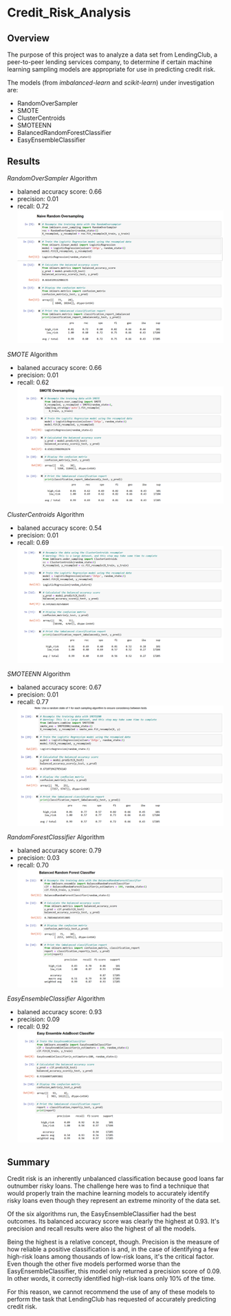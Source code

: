 # Credit_Risk_Analysis

## Overview
The purpose of this project was to analyze a data set from LendingClub, a peer-to-peer lending services company, to determine if certain machine learning sampling models are appropriate for use in predicting credit risk.

The models (from *imbalanced-learn* and *scikit-learn*) under investigation are:
- RandomOverSampler
- SMOTE
- ClusterCentroids
- SMOTEENN
- BalancedRandomForestClassifier
- EasyEnsembleClassifier

## Results

 *RandomOverSampler* Algorithm
- balaned accuracy score: 0.66
- precision: 0.01
- recall: 0.72
![RandomOverSampler](images/RandomOverSampling.png)


*SMOTE* Algorithm
- balaned accuracy score: 0.66
- precision: 0.01
- recall: 0.62
![SMOTE](images/SMOTE.png)


*ClusterCentroids* Algorithm
- balaned accuracy score: 0.54
- precision: 0.01
- recall: 0.69
![ClusterCentroids](images/ClusterCentroids.png)


*SMOTEENN* Algorithm
- balaned accuracy score: 0.67
- precision: 0.01
- recall: 0.77
![SMOTEENN](images/SMOTEENN.png)


*RandomForestClassifier* Algorithm
- balaned accuracy score: 0.79
- precision: 0.03
- recall: 0.70
![RandomForest](images/RandomForest.png)


*EasyEnsembleClassifier* Algorithm
- balaned accuracy score: 0.93
- precision: 0.09
- recall: 0.92
![EasyEnsembleClassifier](images/EasyEnsembleClassifier.png)


## Summary

Credit risk is an inherently unbalanced classification because good loans far outnumber risky loans. The challenge here was to find a technique that would properly train the machine learning models to accurately identify risky loans even though they represent an extreme minority of the data set. 

Of the six algorithms run, the EasyEnsembleClassifier had the best outcomes. Its balanced accuracy score was clearly the highest at 0.93. It's precision and recall results were also the highest of all the models. 

Being the highest is a relative concept, though. Precision is the measure of how reliable a positive classification is and, in the case of identifying a few high-risk loans among thousands of low-risk loans, it's the critical factor. Even though the other five models performed worse than the EasyEnsembleClassifier, this model only returned a precision score of 0.09. In other words, it correctly identified high-risk loans only 10% of the time. 

For this reason, we cannot recommend the use of any of these models to perform the task that LendingClub has requested of accurately predicting credit risk. 

